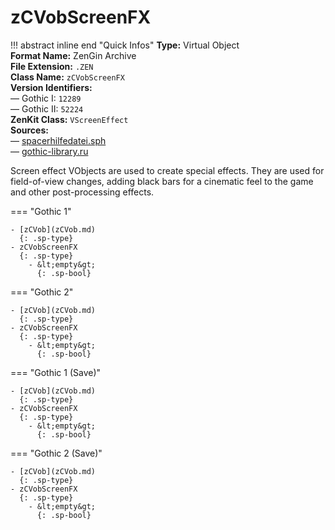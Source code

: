 # zCVobScreenFX

!!! abstract inline end "Quick Infos"
    **Type:** Virtual Object<br/>
    **Format Name:** ZenGin Archive<br/>
    **File Extension:** `.ZEN`<br/>
    **Class Name:** `zCVobScreenFX`<br/>
    **Version Identifiers:**<br />
    — Gothic I: `12289`<br/>
    — Gothic II: `52224`<br/>
    **ZenKit Class:** `VScreenEffect`<br/>
    **Sources:**<br/>
    — [spacerhilfedatei.sph](https://wiki.worldofgothic.de/doku.php?id=spacer:hilfedatei)<br/>
    — [gothic-library.ru](http://www.gothic-library.ru/publ/zcvobscreenfx/1-1-0-525)

Screen effect VObjects are used to create special effects. They are used for field-of-view changes, adding black bars
for a cinematic feel to the game and other post-processing effects.

=== "Gothic 1"

    - [zCVob](zCVob.md)
      {: .sp-type}
    - zCVobScreenFX
      {: .sp-type}
        - &lt;empty&gt;
          {: .sp-bool}

=== "Gothic 2"

    - [zCVob](zCVob.md)
      {: .sp-type}
    - zCVobScreenFX
      {: .sp-type}
        - &lt;empty&gt;
          {: .sp-bool}

=== "Gothic 1 (Save)"

    - [zCVob](zCVob.md)
      {: .sp-type}
    - zCVobScreenFX
      {: .sp-type}
        - &lt;empty&gt;
          {: .sp-bool}

=== "Gothic 2 (Save)"

    - [zCVob](zCVob.md)
      {: .sp-type}
    - zCVobScreenFX
      {: .sp-type}
        - &lt;empty&gt;
          {: .sp-bool}
